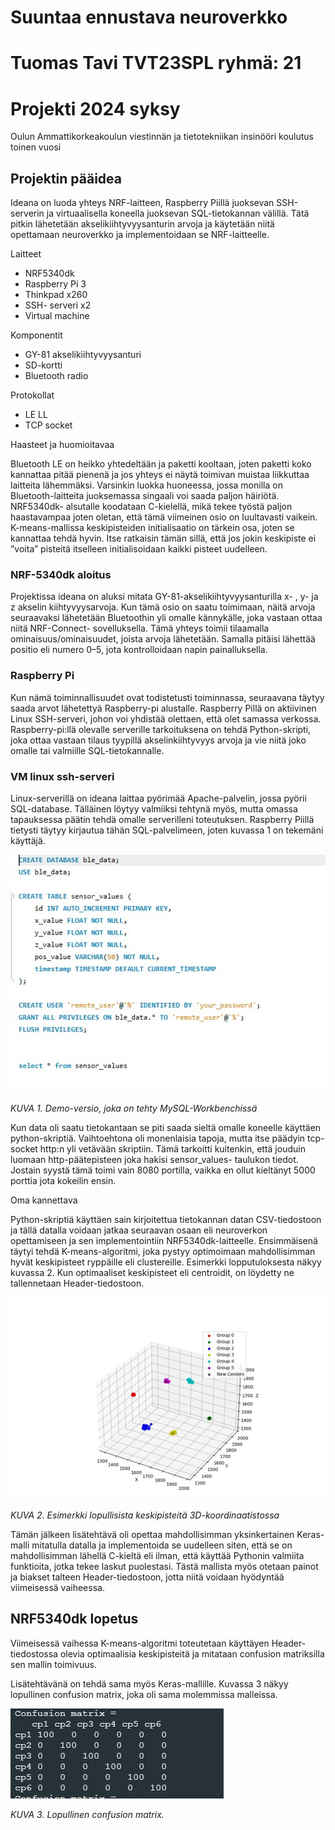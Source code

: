 # Suuntaa ennustava neuroverkko

# Tuomas Tavi TVT23SPL ryhmä: 21

# Projekti 2024 syksy

Oulun Ammattikorkeakoulun viestinnän ja tietotekniikan insinööri koulutus toinen vuosi

## Projektin pääidea

Ideana on luoda yhteys NRF-laitteen, Raspberry Piillä juoksevan SSH-serverin ja virtuaalisella koneella juoksevan SQL-tietokannan välillä. Tätä pitkin lähetetään akselikiihtyvyysanturin arvoja ja käytetään niitä opettamaan neuroverkko ja implementoidaan se NRF-laitteelle.

Laitteet

- NRF5340dk
- Raspberry Pi 3
- Thinkpad x260
- SSH- serveri x2
- Virtual machine

Komponentit

- GY-81 akselikiihtyvyysanturi
- SD-kortti
- Bluetooth radio

Protokollat

- LE LL
- TCP socket

Haasteet ja huomioitavaa

Bluetooth LE on heikko yhtedeltään ja paketti kooltaan, joten paketti koko kannattaa pitää pienenä ja jos yhteys ei näytä toimivan muistaa liikkuttaa laitteita lähemmäksi. Varsinkin luokka huoneessa, jossa monilla on Bluetooth-laitteita juoksemassa singaali voi saada paljon häiriötä. NRF5340dk- alsutalle koodataan C-kielellä, mikä tekee työstä paljon haastavampaa joten oletan, että tämä viimeinen osio on luultavasti vaikein. K-means-mallissa keskipisteiden initialisaatio on tärkein osa, joten se kannattaa tehdä hyvin. Itse ratkaisin tämän sillä, että jos jokin keskipiste ei ”voita” pisteitä itselleen initialisoidaan kaikki pisteet uudelleen.

### NRF-5340dk aloitus

Projektissa ideana on aluksi mitata GY-81-akselikiihtyvyysanturilla x- , y- ja z akselin kiihtyvyysarvoja. Kun tämä osio on saatu toimimaan, näitä arvoja seuraavaksi lähetetään Bluetoothin yli omalle kännykälle, joka vastaan ottaa niitä NRF-Connect- sovelluksella. Tämä yhteys toimii tilaamalla ominaisuus/ominaisuudet, joista arvoja lähetetään. Samalla pitäisi lähettää positio eli numero 0–5, jota kontrolloidaan napin painalluksella.

### Raspberry Pi

Kun nämä toiminnallisuudet ovat todistetusti toiminnassa, seuraavana täytyy saada arvot lähetettyä Raspberry-pi alustalle. Raspberry Pillä on aktiivinen Linux SSH-serveri, johon voi yhdistää olettaen, että olet samassa verkossa. Raspberry-pi:llä olevalle serverille tarkoituksena on tehdä Python-skripti, joka ottaa vastaan tilaus tyypillä akselinkiihtyvyys arvoja ja vie niitä joko omalle tai valmiille SQL-tietokannalle.

### VM linux ssh-serveri

Linux-serverillä on ideana laittaa pyörimää Apache-palvelin, jossa pyörii SQL-database. Tälläinen löytyy valmiiksi tehtynä myös, mutta omassa tapauksessa päätin tehdä omalle serverilleni toteutuksen. Raspberry Piillä tietysti täytyy kirjautua tähän SQL-palvelimeen, joten kuvassa 1 on tekemäni käyttäjä.

![image](image1.png)

_KUVA 1. Demo-versio, joka on tehty MySQL-Workbenchissä_

Kun data oli saatu tietokantaan se piti saada sieltä omalle koneelle käyttäen python-skriptiä. Vaihtoehtona oli monenlaisia tapoja, mutta itse päädyin tcp-socket http:n yli vetävään skriptiin. Tämä tarkoitti kuitenkin, että jouduin luomaan http-päätepisteen joka hakisi sensor_values- taulukon tiedot. Jostain syystä tämä toimi vain 8080 portilla, vaikka en ollut kieltänyt 5000 porttia jota kokeilin ensin.

Oma kannettava

Python-skriptiä käyttäen sain kirjoitettua tietokannan datan CSV-tiedostoon ja tällä datalla voidaan jatkaa seuraavan osaan eli neuroverkon opettamiseen ja sen implementointiin NRF5340dk-laitteelle. Ensimmäisenä täytyi tehdä K-means-algoritmi, joka pystyy optimoimaan mahdollisimman hyvät keskipisteet ryppäille eli clustereille. Esimerkki lopputuloksesta näkyy kuvassa 2. Kun optimaaliset keskipisteet eli centroidit, on löydetty ne tallennetaan Header-tiedostoon.


![image](image2.png)

_KUVA 2. Esimerkki lopullisista keskipisteitä 3D-koordinaatistossa_

Tämän jälkeen lisätehtävä oli opettaa mahdollisimman yksinkertainen Keras-malli mitatulla datalla ja implementoida se uudelleen siten, että se on mahdollisimman lähellä C-kieltä eli ilman, että käyttää Pythonin valmiita funktioita, jotka tekee laskut puolestasi. Tästä mallista myös otetaan painot ja biakset talteen Header-tiedostoon, jotta niitä voidaan hyödyntää viimeisessä vaiheessa.

## NRF5340dk lopetus

Viimeisessä vaihessa K-means-algoritmi toteutetaan käyttäyen Header-tiedostossa olevia optimaalisia keskipisteitä ja mitataan confusion matriksilla sen mallin toimivuus.

Lisätehtävänä on tehdä sama myös Keras-mallille. Kuvassa 3 näkyy lopullinen confusion matrix, joka oli sama molemmissa malleissa.



![image](image3.png)

_KUVA 3. Lopullinen confusion matrix._
